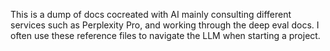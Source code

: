 This is a dump of docs cocreated with AI mainly consulting different services such as Perplexity Pro, and working through the deep eval docs. I often use these reference files to navigate the LLM when starting a project.